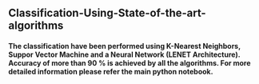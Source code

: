 ## Classification-Using-State-of-the-art-algorithms
#### **The classification have been performed using K-Nearest Neighbors, Suppor Vector Machine and a Neural Network (LENET Architecture). Accuracy of more than 90 % is achieved by all the algorithms. For more detailed information please refer the main python notebook.**
